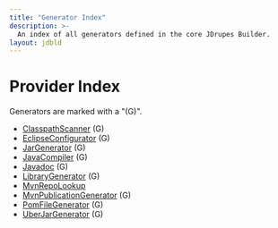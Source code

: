 ```yaml
---
title: "Generator Index"
description: >-
  An index of all generators defined in the core JDrupes Builder.
layout: jdbld
---
```


# Provider Index

Generators are marked with a "(G)".

  * [ClasspathScanner](javadoc/org/jdrupes/builder/java/ClasspathScanner.html) (G)
  * [EclipseConfigurator](javadoc/org/jdrupes/builder/eclipse/EclipseConfigurator.html) (G)
  * [JarGenerator](javadoc/org/jdrupes/builder/java/JarGenerator.html) (G)
  * [JavaCompiler](javadoc/org/jdrupes/builder/java/JavaCompiler.html) (G)
  * [Javadoc](javadoc/org/jdrupes/builder/java/Javadoc.html) (G)
  * [LibraryGenerator](javadoc/org/jdrupes/builder/java/LibraryGenerator.html) (G)
  * [MvnRepoLookup](javadoc/org/jdrupes/builder/mvnrepo/MvnRepoLookup.html)
  * [MvnPublicationGenerator](javadoc/org/jdrupes/builder/mvnrepo/MvnPublicationGenerator.html) (G)
  * [PomFileGenerator](javadoc/org/jdrupes/builder/mvnrepo/PomFileGenerator.html) (G)
  * [UberJarGenerator](javadoc/org/jdrupes/builder/uberjar/UberJarGenerator.html) (G)
